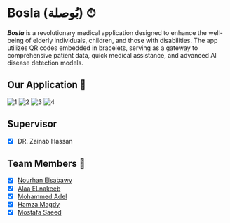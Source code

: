 # Bosla (بُوصلة) ⏱
***Bosla*** is a revolutionary medical application designed to enhance the well-being of elderly individuals, children, and those with disabilities. 
The app utilizes QR codes embedded in bracelets, serving as a gateway to comprehensive patient data, quick medical assistance, and advanced AI disease detection models.

## Our Application 📱
![1](https://github.com/Mohamed-Adel23/Bosla/assets/119868046/4d9a2aec-415b-4a09-b7b5-19bbc8c59fc1)
![2](https://github.com/Mohamed-Adel23/Bosla/assets/119868046/2837b06a-268c-4ea7-8631-6537e6c7ca0f)
![3](https://github.com/Mohamed-Adel23/Bosla/assets/119868046/eb0ee359-0999-408e-84ac-5601cc571056)
![4](https://github.com/Mohamed-Adel23/Bosla/assets/119868046/45d88268-9ed6-4b66-b781-7fbc0a07ec16)

## Supervisor 
- [x] DR. Zainab Hassan

## Team Members 🙂
- [x] [Nourhan Elsabawy](https://github.com/)
- [x] [Alaa ELnakeeb](https://github.com/)
- [x] [Mohammed Adel](https://github.com/Mohamed-Adel23)
- [x] [Hamza Magdy](https://github.com/)
- [x] [Mostafa Saeed](https://github.com/)
